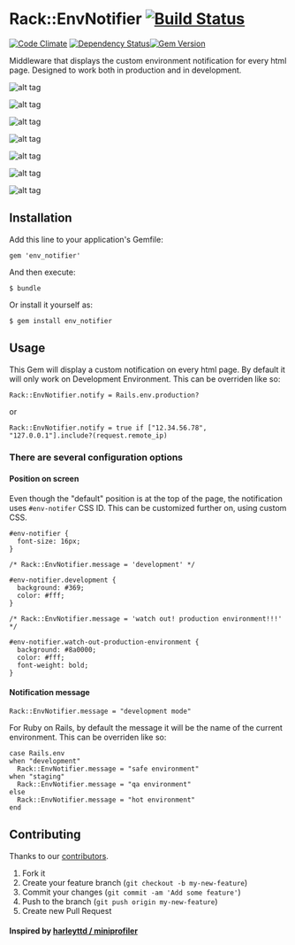 # Rack::EnvNotifier [![Build Status](https://secure.travis-ci.org/ducknorris/rack-env-notifier.png)](http://travis-ci.org/ducknorris/rack-env-notifier)

[![Code Climate](https://codeclimate.com/github/ducknorris/rack-env-notifier.png)](https://codeclimate.com/github/ducknorris/rack-env-notifier) [![Dependency Status](https://gemnasium.com/ducknorris/rack-env-notifier.png)](https://gemnasium.com/ducknorris/rack-env-notifier)[![Gem Version](https://badge.fury.io/rb/rack-env-notifier.png)](http://badge.fury.io/rb/rack-env-notifier)

Middleware that displays the custom environment notification for every html page. Designed to work both in production and in development.

![alt tag](https://raw.github.com/ducknorris/env_notifier/master/assets/preview1.png)

![alt tag](https://raw.github.com/ducknorris/env_notifier/master/assets/preview2.png)

![alt tag](https://raw.github.com/ducknorris/env_notifier/master/assets/preview3.png)

![alt tag](https://raw.github.com/ducknorris/env_notifier/master/assets/preview4.png)

![alt tag](https://raw.github.com/ducknorris/env_notifier/master/assets/preview5.png)

![alt tag](https://raw.github.com/ducknorris/env_notifier/master/assets/preview6.png)

![alt tag](https://raw.github.com/ducknorris/env_notifier/master/assets/preview7.png)

## Installation

Add this line to your application's Gemfile:

    gem 'env_notifier'

And then execute:

    $ bundle

Or install it yourself as:

    $ gem install env_notifier

## Usage

This Gem will display a custom notification on every html page. By default it will only work on Development Environment. This can be overriden like so:

    Rack::EnvNotifier.notify = Rails.env.production?

or

    Rack::EnvNotifier.notify = true if ["12.34.56.78", "127.0.0.1"].include?(request.remote_ip)

### There are several configuration options

#### Position on screen

Even though the "default" position is at the top of the page, the notification uses ``#env-notifer`` CSS ID. This can be customized further on, using custom CSS.

    #env-notifier {
      font-size: 16px;
    }

    /* Rack::EnvNotifier.message = 'development' */

    #env-notifier.development {
      background: #369;
      color: #fff;
    }

    /* Rack::EnvNotifier.message = 'watch out! production environment!!!' */

    #env-notifier.watch-out-production-environment {
      background: #8a0000;
      color: #fff;
      font-weight: bold;
    }


#### Notification message

    Rack::EnvNotifier.message = "development mode"

For Ruby on Rails, by default the message it will be the name of the current environment. This can be overriden like so:

    case Rails.env
    when "development"
      Rack::EnvNotifier.message = "safe environment"
    when "staging"
      Rack::EnvNotifier.message = "qa environment"
    else
      Rack::EnvNotifier.message = "hot environment"
    end

## Contributing

Thanks to our [contributors](https://github.com/ducknorris/env_notifier/graphs/contributors).

1. Fork it
2. Create your feature branch (`git checkout -b my-new-feature`)
3. Commit your changes (`git commit -am 'Add some feature'`)
4. Push to the branch (`git push origin my-new-feature`)
5. Create new Pull Request

#### Inspired by [harleyttd / miniprofiler](https://github.com/harleyttd/miniprofiler/)
